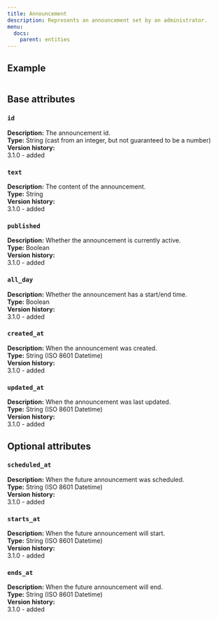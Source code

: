 ```yaml
---
title: Announcement
description: Represents an announcement set by an administrator.
menu:
  docs:
    parent: entities
---
```


## Example
```javascript
```

## Base attributes

### `id`

**Description:** The announcement id.\
**Type:** String \(cast from an integer, but not guaranteed to be a number\)\
**Version history:**\
3.1.0 - added

### `text`

**Description:** The content of the announcement.\
**Type:** String\
**Version history:**\
3.1.0 - added

### `published`

**Description:** Whether the announcement is currently active.\
**Type:** Boolean\
**Version history:**\
3.1.0 - added

### `all_day`

**Description:** Whether the announcement has a start/end time.\
**Type:** Boolean\
**Version history:**\
3.1.0 - added

### `created_at`

**Description:** When the announcement was created.\
**Type:** String \(ISO 8601 Datetime\)\
**Version history:**\
3.1.0 - added

### `updated_at`

**Description:** When the announcement was last updated.\
**Type:** String \(ISO 8601 Datetime\)\
**Version history:**\
3.1.0 - added

## Optional attributes

### `scheduled_at`

**Description:** When the future announcement was scheduled.\
**Type:** String \(ISO 8601 Datetime\)\
**Version history:**\
3.1.0 - added

### `starts_at`

**Description:** When the future announcement will start.\
**Type:** String \(ISO 8601 Datetime\)\
**Version history:**\
3.1.0 - added

### `ends_at`

**Description:** When the future announcement will end.\
**Type:** String \(ISO 8601 Datetime\)\
**Version history:**\
3.1.0 - added